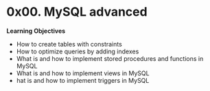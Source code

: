 # 0x00. MySQL advanced

**Learning Objectives**

* How to create tables with constraints
* How to optimize queries by adding indexes
* What is and how to implement stored procedures and functions in MySQL
* What is and how to implement views in MySQL
* hat is and how to implement triggers in MySQL